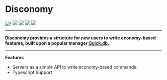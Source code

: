 # Disconomy

![!](https://nodei.co/npm/disconomy.png?downloads=true)
![](https://img.shields.io/david/whomity/disconomy?style=for-the-badge)
![](https://img.shields.io/npm/dt/disconomy?style=for-the-badge)
![](https://forthebadge.com/images/badges/made-with-typescript.svg)
![](https://forthebadge.com/images/badges/built-with-love.svg)

----

**[Disconomy](https://npmjs.org/disconomy) provides a structure for new users to write economy-based features, built upon a popular manager [Quick.db](https://npmjs.org/quick.db).**

----

**Features**
* Servers as a simple API to write economy-based commands.
* Typescript Support